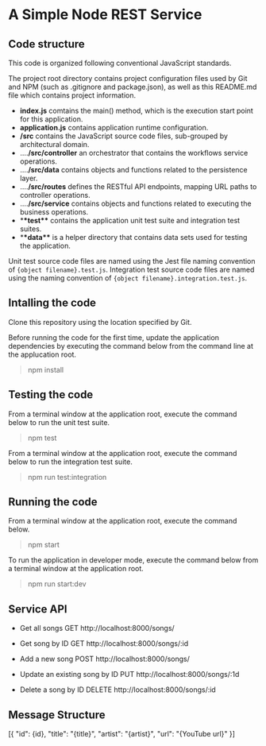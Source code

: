 # A Simple Node REST Service

## Code structure

This code is organized following conventional JavaScript standards.

The project root directory contains project configuration files used by Git and NPM (such as .gitignore and package.json), as well as this README.md file which contains project information.

- **index.js** comtains the main() method, which is the execution start point for this application.
- **application.js** contains application runtime configuration.
- **/src** contains the JavaScript source code files, sub-grouped by architectural domain.
- ....**/src/controller** an orchestrator that contains the workflows service operations.
- ....**/src/data** contains objects and functions related to the persistence layer.
- ....**/src/routes** defines the RESTful API endpoints, mapping URL paths to controller operations.
- ....**/src/service** contains objects and functions related to executing the business operations.
- \***\*test\*\*** contains the application unit test suite and integration test suites.
- \***\*data\*\*** is a helper directory that contains data sets used for testing the application.

Unit test source code files are named using the Jest file naming convention of `{object filename}.test.js`.
Integration test source code files are named using the naming convention of `{object filename}.integration.test.js`.

## Intalling the code

Clone this repository using the location specified by Git.

Before running the code for the first time, update the application dependencies by executing the command below from the command line at the applucation root.

> npm install

## Testing the code

From a terminal window at the application root, execute the command below to run the unit test suite.

> npm test

From a terminal window at the application root, execute the command below to run the integration test suite.

> npm run test:integration

## Running the code

From a terminal window at the application root, execute the command below.

> npm start

To run the application in developer mode, execute the command below from a terminal window at the application root.

> npm run start:dev

## Service API

- Get all songs
  GET http://localhost:8000/songs/

- Get song by ID
  GET http://localhost:8000/songs/:id

- Add a new song
  POST http://localhost:8000/songs/

- Update an existing song by ID
  PUT http://localhost:8000/songs/:1d

- Delete a song by ID
  DELETE http://localhost:8000/songs/:id

## Message Structure

[{
"id": {id},
"title": "{title}",
"artist": "{artist}",
"url": "{YouTube url}"
}]
